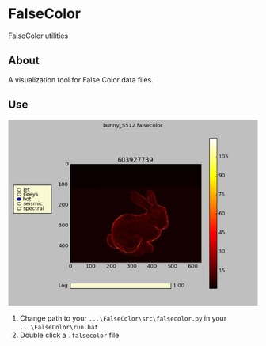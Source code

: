 # FalseColor
FalseColor utilities

## About
A visualization tool for False Color data files.

## Use
<p align="center"><img src="https://github.com/matt77hias/FalseColor/blob/master/res/Example.png" ></p>

1. Change path to your `...\FalseColor\src\falsecolor.py` in your `...\FalseColor\run.bat`
2. Double click a `.falsecolor` file
